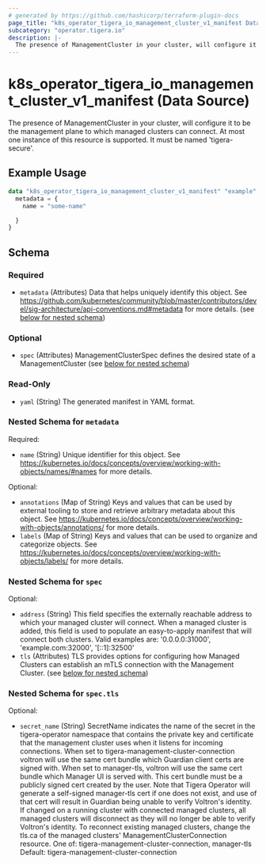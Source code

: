 ```yaml
---
# generated by https://github.com/hashicorp/terraform-plugin-docs
page_title: "k8s_operator_tigera_io_management_cluster_v1_manifest Data Source - terraform-provider-k8s"
subcategory: "operator.tigera.io"
description: |-
  The presence of ManagementCluster in your cluster, will configure it to be the management plane to which managed clusters can connect. At most one instance of this resource is supported. It must be named 'tigera-secure'.
---
```


# k8s_operator_tigera_io_management_cluster_v1_manifest (Data Source)

The presence of ManagementCluster in your cluster, will configure it to be the management plane to which managed clusters can connect. At most one instance of this resource is supported. It must be named 'tigera-secure'.

## Example Usage

```terraform
data "k8s_operator_tigera_io_management_cluster_v1_manifest" "example" {
  metadata = {
    name = "some-name"

  }
}
```

<!-- schema generated by tfplugindocs -->
## Schema

### Required

- `metadata` (Attributes) Data that helps uniquely identify this object. See https://github.com/kubernetes/community/blob/master/contributors/devel/sig-architecture/api-conventions.md#metadata for more details. (see [below for nested schema](#nestedatt--metadata))

### Optional

- `spec` (Attributes) ManagementClusterSpec defines the desired state of a ManagementCluster (see [below for nested schema](#nestedatt--spec))

### Read-Only

- `yaml` (String) The generated manifest in YAML format.

<a id="nestedatt--metadata"></a>
### Nested Schema for `metadata`

Required:

- `name` (String) Unique identifier for this object. See https://kubernetes.io/docs/concepts/overview/working-with-objects/names/#names for more details.

Optional:

- `annotations` (Map of String) Keys and values that can be used by external tooling to store and retrieve arbitrary metadata about this object. See https://kubernetes.io/docs/concepts/overview/working-with-objects/annotations/ for more details.
- `labels` (Map of String) Keys and values that can be used to organize and categorize objects. See https://kubernetes.io/docs/concepts/overview/working-with-objects/labels/ for more details.


<a id="nestedatt--spec"></a>
### Nested Schema for `spec`

Optional:

- `address` (String) This field specifies the externally reachable address to which your managed cluster will connect. When a managed cluster is added, this field is used to populate an easy-to-apply manifest that will connect both clusters. Valid examples are: '0.0.0.0:31000', 'example.com:32000', '[::1]:32500'
- `tls` (Attributes) TLS provides options for configuring how Managed Clusters can establish an mTLS connection with the Management Cluster. (see [below for nested schema](#nestedatt--spec--tls))

<a id="nestedatt--spec--tls"></a>
### Nested Schema for `spec.tls`

Optional:

- `secret_name` (String) SecretName indicates the name of the secret in the tigera-operator namespace that contains the private key and certificate that the management cluster uses when it listens for incoming connections.  When set to tigera-management-cluster-connection voltron will use the same cert bundle which Guardian client certs are signed with.  When set to manager-tls, voltron will use the same cert bundle which Manager UI is served with. This cert bundle must be a publicly signed cert created by the user. Note that Tigera Operator will generate a self-signed manager-tls cert if one does not exist, and use of that cert will result in Guardian being unable to verify Voltron's identity.  If changed on a running cluster with connected managed clusters, all managed clusters will disconnect as they will no longer be able to verify Voltron's identity. To reconnect existing managed clusters, change the tls.ca of the  managed clusters' ManagementClusterConnection resource.  One of: tigera-management-cluster-connection, manager-tls  Default: tigera-management-cluster-connection
